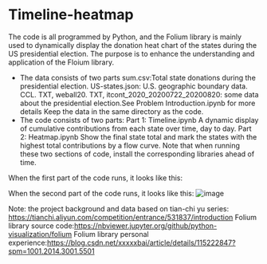 # Timeline-heatmap
The code is all programmed by Python, and the Folium library is mainly used to dynamically display the donation heat chart of the states during the US presidential election. The purpose is to enhance the understanding and application of the Floium library.
- The data consists of two parts
  sum.csv:Total state donations during the presidential election.
  US-states.json: U.S. geographic boundary data.
  CCL. TXT, weball20. TXT, itcont_2020_20200722_20200820: some data about the presidential election.See Problem Introduction.ipynb for more details
  Keep the data in the same directory as the code.
- The code consists of two parts:
  Part 1: Timeline.ipynb
  A dynamic display of cumulative contributions from each state over time, day to day.
  Part 2: Heatmap.ipynb
  Show the final state total and mark the states with the highest total contributions by a flow curve.
Note that when running these two sections of code, install the corresponding libraries ahead of time.

When the first part of the code runs, it looks like this:

When the second part of the code runs, it looks like this:
![image](https://user-images.githubusercontent.com/81458165/114260879-063ddc80-9a0a-11eb-8db0-6ec79b239b82.png)





Note: the project background and data based on tian-chi yu series: https://tianchi.aliyun.com/competition/entrance/531837/introduction
Folium library source code:https://nbviewer.jupyter.org/github/python-visualization/folium
Folium library personal experience:https://blog.csdn.net/xxxxxbai/article/details/115222847?spm=1001.2014.3001.5501
